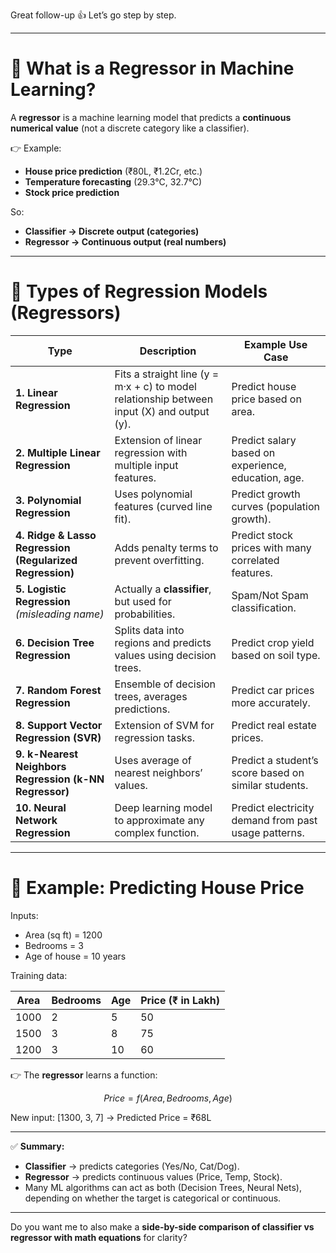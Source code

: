 Great follow-up 👍 Let’s go step by step.

---

# 🔹 What is a **Regressor** in Machine Learning?

A **regressor** is a machine learning model that predicts a **continuous numerical value** (not a discrete category like a classifier).

👉 Example:

* **House price prediction** (₹80L, ₹1.2Cr, etc.)
* **Temperature forecasting** (29.3°C, 32.7°C)
* **Stock price prediction**

So:

* **Classifier → Discrete output (categories)**
* **Regressor → Continuous output (real numbers)**

---

# 🔹 Types of Regression Models (Regressors)

| Type                                                     | Description                                                                                | Example Use Case                                     |
| -------------------------------------------------------- | ------------------------------------------------------------------------------------------ | ---------------------------------------------------- |
| **1. Linear Regression**                                 | Fits a straight line (y = m·x + c) to model relationship between input (X) and output (y). | Predict house price based on area.                   |
| **2. Multiple Linear Regression**                        | Extension of linear regression with multiple input features.                               | Predict salary based on experience, education, age.  |
| **3. Polynomial Regression**                             | Uses polynomial features (curved line fit).                                                | Predict growth curves (population growth).           |
| **4. Ridge & Lasso Regression (Regularized Regression)** | Adds penalty terms to prevent overfitting.                                                 | Predict stock prices with many correlated features.  |
| **5. Logistic Regression** *(misleading name)*           | Actually a **classifier**, but used for probabilities.                                     | Spam/Not Spam classification.                        |
| **6. Decision Tree Regression**                          | Splits data into regions and predicts values using decision trees.                         | Predict crop yield based on soil type.               |
| **7. Random Forest Regression**                          | Ensemble of decision trees, averages predictions.                                          | Predict car prices more accurately.                  |
| **8. Support Vector Regression (SVR)**                   | Extension of SVM for regression tasks.                                                     | Predict real estate prices.                          |
| **9. k-Nearest Neighbors Regression (k-NN Regressor)**   | Uses average of nearest neighbors’ values.                                                 | Predict a student’s score based on similar students. |
| **10. Neural Network Regression**                        | Deep learning model to approximate any complex function.                                   | Predict electricity demand from past usage patterns. |

---

# 🔹 Example: Predicting House Price

Inputs:

* Area (sq ft) = 1200
* Bedrooms = 3
* Age of house = 10 years

Training data:

| Area | Bedrooms | Age | Price (₹ in Lakh) |
| ---- | -------- | --- | ----------------- |
| 1000 | 2        | 5   | 50                |
| 1500 | 3        | 8   | 75                |
| 1200 | 3        | 10  | 60                |

👉 The **regressor** learns a function:

$$
Price = f(Area, Bedrooms, Age)
$$

New input: \[1300, 3, 7] → Predicted Price = ₹68L

---

✅ **Summary:**

* **Classifier** → predicts categories (Yes/No, Cat/Dog).
* **Regressor** → predicts continuous values (Price, Temp, Stock).
* Many ML algorithms can act as both (Decision Trees, Neural Nets), depending on whether the target is categorical or continuous.

---

Do you want me to also make a **side-by-side comparison of classifier vs regressor with math equations** for clarity?
